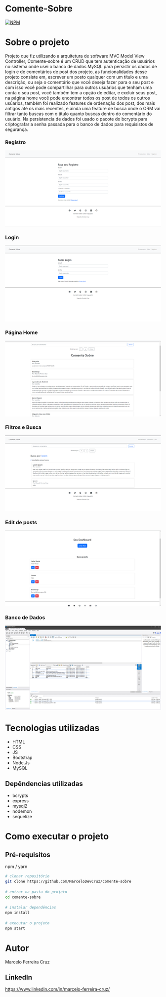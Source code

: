 # Comente-Sobre
[![NPM](https://img.shields.io/npm/l/react)](https://github.com/MarceloDevCruz/comente-sobre/blob/master/LICENCE) 

# Sobre o projeto

Projeto que fiz utilizando a arquitetura de software MVC Model View Controller, Comente-sobre é um CRUD que tem autenticação de usuários no sistema onde usei o banco de dados MySQL para persistir os dados de login e de comentários de post dos projeto, as funcionalidades desse projeto consiste em, escrever um posto qualquer com um título e uma descrição, ou seja o comentário que você deseja fazer para o seu post e com isso você pode compartilhar para outros usuários que tenham uma conta o seu post, você também tem a opção de editar, e excluir seus post, na página home você pode encontrar todos os post de todos os outros usúarios, também foi realizado features de ordenação dos post, dos mais antigos até os mais recentes, e ainda uma feature de busca onde o ORM vai filtrar tanto buscas com o título quanto buscas dentro do comentário do usuário. Na persistencia de dados foi usado o pacote do bcrypts para criptografar a senha passada para o banco de dados para requisistos de segurança.
### Registro
![Registro](https://github.com/MarceloDevCruz/comente-sobre/blob/master/public/img/registro.png)

### Login
![Login](https://github.com/MarceloDevCruz/comente-sobre/blob/master/public/img/login.png)

### Página Home
![Página Home](https://github.com/MarceloDevCruz/comente-sobre/blob/master/public/img/home_1.png)

### Filtros e Busca
![Filtros e Busca](https://github.com/MarceloDevCruz/comente-sobre/blob/master/public/img/home_2.png)

### Edit de posts
![Edit de posts](https://github.com/MarceloDevCruz/comente-sobre/blob/master/public/img/edit.png)

### Banco de Dados
![Banco de Dados](https://github.com/MarceloDevCruz/comente-sobre/blob/master/public/img/database.jpg)

# Tecnologias utilizadas
 - HTML
 - CSS
 - JS
 - Bootstrap
 - Node.Js
 - MySQL
 
 ## Depêndencias utilizadas
 - bcrypts
 - express
 - mysql2
 - nodemon
 - sequelize

# Como executar o projeto

## Pré-requisitos
npm / yarn

```bash
# clonar repositório
git clone https://github.com/MarceloDevCruz/comente-sobre

# entrar na pasta do projeto
cd comente-sobre

# instalar dependências
npm install

# executar o projeto
npm start
```

# Autor
Marcelo Ferreira Cruz

## LinkedIn
https://www.linkedin.com/in/marcelo-ferreira-cruz/


